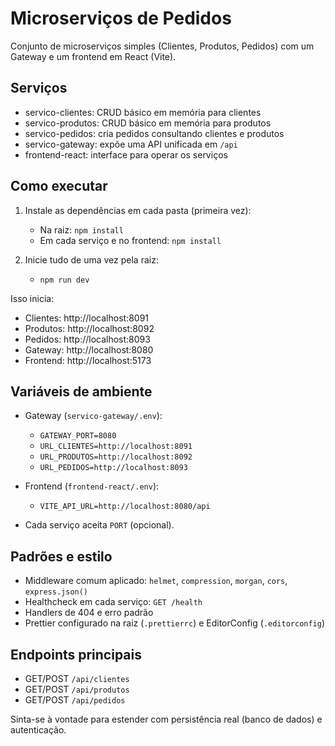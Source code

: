 # Microserviços de Pedidos

Conjunto de microserviços simples (Clientes, Produtos, Pedidos) com um Gateway e um frontend em React (Vite).

## Serviços
- servico-clientes: CRUD básico em memória para clientes
- servico-produtos: CRUD básico em memória para produtos
- servico-pedidos: cria pedidos consultando clientes e produtos
- servico-gateway: expõe uma API unificada em `/api`
- frontend-react: interface para operar os serviços

## Como executar

1. Instale as dependências em cada pasta (primeira vez):
   - Na raiz: `npm install`
   - Em cada serviço e no frontend: `npm install`

2. Inicie tudo de uma vez pela raiz:
   - `npm run dev`

Isso inicia:
- Clientes: http://localhost:8091
- Produtos: http://localhost:8092
- Pedidos: http://localhost:8093
- Gateway: http://localhost:8080
- Frontend: http://localhost:5173

## Variáveis de ambiente

- Gateway (`servico-gateway/.env`):
  - `GATEWAY_PORT=8080`
  - `URL_CLIENTES=http://localhost:8091`
  - `URL_PRODUTOS=http://localhost:8092`
  - `URL_PEDIDOS=http://localhost:8093`

- Frontend (`frontend-react/.env`):
  - `VITE_API_URL=http://localhost:8080/api`

- Cada serviço aceita `PORT` (opcional).

## Padrões e estilo

- Middleware comum aplicado: `helmet`, `compression`, `morgan`, `cors`, `express.json()`
- Healthcheck em cada serviço: `GET /health`
- Handlers de 404 e erro padrão
- Prettier configurado na raiz (`.prettierrc`) e EditorConfig (`.editorconfig`)

## Endpoints principais

- GET/POST `/api/clientes`
- GET/POST `/api/produtos`
- GET/POST `/api/pedidos`

Sinta-se à vontade para estender com persistência real (banco de dados) e autenticação.